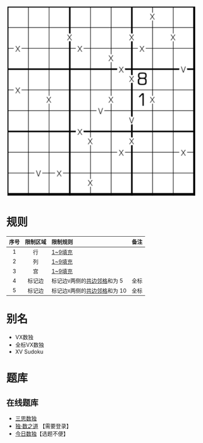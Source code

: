 ![](../../../../../../images/sudoku/全标VX数独.png)

# 规则

| 序号  | 限制区域 | 限制规则                 | 备注  |
|:---:|:----:|:---------------------|:---:|
|  1  |  行   | [1~9填充]              |     |
|  2  |  列   | [1~9填充]              |     |
|  3  |  宫   | [1~9填充]              |     |
|  4  | 标记边  | 标记边`V`两侧的[共边邻格]和为 5  | 全标  |
|  5  | 标记边  | 标记边`X`两侧的[共边邻格]和为 10 | 全标  |

# 别名

- VX数独
- 全标VX数独
- XV Sudoku

# 题库

## 在线题库

- [三思数独]
- [独·数之道](http://www.sudokufans.org.cn/lx/game.index.php?type=vxa) 【需要登录】
- [今日数独]【选题不便】

[1~9填充]: ../../../../../../rules.md#1~9填充

[共边邻格]: ../../../../../../rules.md#共边邻格

[今日数独]: https://cn.sudoku.today/g-xv-sudoku-2/

[三思数独]: https://www.12634.com/sudoku/vx-sudoku
